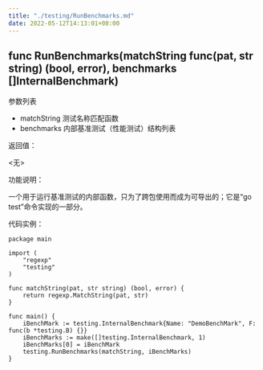 ```yaml
---
title: "./testing/RunBenchmarks.md"
date: 2022-05-12T14:13:01+08:00
---
```

## func RunBenchmarks(matchString func(pat, str string) (bool, error), benchmarks []InternalBenchmark)

参数列表

- matchString 测试名称匹配函数 
- benchmarks 内部基准测试（性能测试）结构列表

返回值：

  <无>

功能说明：

一个用于运行基准测试的内部函数，只为了跨包使用而成为可导出的；它是“go test”命令实现的一部分。

代码实例：

	package main

	import (
		"regexp"
		"testing"
	)

	func matchString(pat, str string) (bool, error) {
		return regexp.MatchString(pat, str)
	}

	func main() {
		iBenchMark := testing.InternalBenchmark{Name: "DemoBenchMark", F: func(b *testing.B) {}}
		iBenchMarks := make([]testing.InternalBenchmark, 1)
		iBenchMarks[0] = iBenchMark
		testing.RunBenchmarks(matchString, iBenchMarks)
	}
